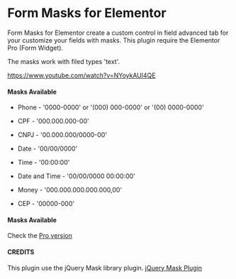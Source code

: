 # Form Masks for Elementor

Form Masks for Elementor create a custom control in field advanced tab for your customize your fields with masks. This plugin require the Elementor Pro (Form Widget).

The masks work with filed types 'text'.

https://www.youtube.com/watch?v=NYoykAUl4QE

#### Masks Available ####

* Phone - '0000-0000' or '(000) 000-0000' or '(00) 0000-0000'

* CPF - '000.000.000-00'

* CNPJ - '00.000.000/0000-00'

* Date - '00/00/0000'

* Time - '00:00:00'

* Date and Time - '00/00/0000 00:00:00'

* Money - '000.000.000.000.000,00'

* CEP - '00000-000'

#### Masks Available ####

Check the [Pro version](https://codecanyon.net/item/form-masks-for-elementor/25872641) 

#### CREDITS  ####

This plugin use the jQuery Mask library plugin. [jQuery Mask Plugin](https://github.com/igorescobar/jQuery-Mask-Plugin)
